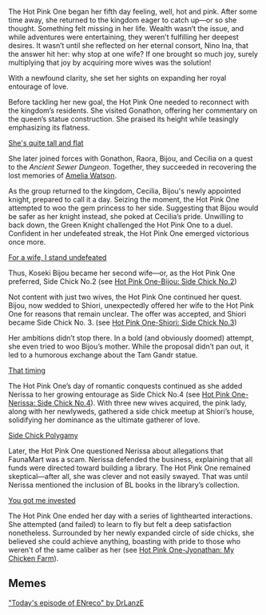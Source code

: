 <!-- title: Hot Pink One -->
<!-- status: Alive -->

The Hot Pink One began her fifth day feeling, well, hot and pink. After some time away, she returned to the kingdom eager to catch up—or so she thought. Something felt missing in her life. Wealth wasn’t the issue, and while adventures were entertaining, they weren’t fulfilling her deepest desires. It wasn’t until she reflected on her eternal consort, Nino Ina, that the answer hit her: why stop at one wife? If one brought so much joy, surely multiplying that joy by acquiring more wives was the solution!

With a newfound clarity, she set her sights on expanding her royal entourage of love.

Before tackling her new goal, the Hot Pink One needed to reconnect with the kingdom’s residents. She visited Gonathon, offering her commentary on the queen’s statue construction. She praised its height while teasingly emphasizing its flatness.

[She's quite tall and flat](#embed:https://www.youtube.com/live/gtOGWDKwQfY?feature=shared&t=829)

She later joined forces with Gonathon, Raora, Bijou, and Cecilia on a quest to the _Ancient Sewer Dungeon_. Together, they succeeded in recovering the lost memories of [Amelia Watson](https://www.youtube.com/live/gtOGWDKwQfY?feature=shared&t=2173).

As the group returned to the kingdom, Cecilia, Bijou's newly appointed knight, prepared to call it a day. Seizing the moment, the Hot Pink One attempted to woo the gem princess to her side. Suggesting that Bijou would be safer as her knight instead, she poked at Cecilia’s pride. Unwilling to back down, the Green Knight challenged the Hot Pink One to a duel. Confident in her undefeated streak, the Hot Pink One emerged victorious once more.

[For a wife, I stand undefeated](#embed:https://www.youtube.com/live/gtOGWDKwQfY?feature=shared&t=3919)

Thus, Koseki Bijou became her second wife—or, as the Hot Pink One preferred, Side Chick No.2 (see [Hot Pink One-Bijou: Side Chick No.2](#edge:bijou-irys))

Not content with just two wives, the Hot Pink One continued her quest. Bijou, now wedded to Shiori, unexpectedly offered her wife to the Hot Pink One for reasons that remain unclear. The offer was accepted, and Shiori became Side Chick No. 3. (see [Hot Pink One-Shiori: Side Chick No.3](#edge:shiori-irys))

Her ambitions didn’t stop there. In a bold (and obviously doomed) attempt, she even tried to woo Bijou’s mother. While the proposal didn’t pan out, it led to a humorous exchange about the Tam Gandr statue.

[That timing](#embed:https://www.youtube.com/live/gtOGWDKwQfY?feature=shared&t=4506)

The Hot Pink One’s day of romantic conquests continued as she added Nerissa to her growing entourage as Side Chick No.4 (see [Hot Pink One-Nerissa: Side Chick No.4](#edge:irys-nerissa)). With three new wives acquired, the pink lady, along with her newlyweds, gathered a side chick meetup at Shiori’s house, solidifying her dominance as the ultimate gatherer of love.

[Side Chick Polygamy](#embed:https://www.youtube.com/live/gtOGWDKwQfY?feature=shared&t=5064)

Later, the Hot Pink One questioned Nerissa about allegations that FaunaMart was a scam. Nerissa defended the business, explaining that all funds were directed toward building a library. The Hot Pink One remained skeptical—after all, she was clever and not easily swayed. That was until Nerissa mentioned the inclusion of BL books in the library’s collection.

[You got me invested](#embed:https://www.youtube.com/live/gtOGWDKwQfY?feature=shared&t=5448)

The Hot Pink One ended her day with a series of lighthearted interactions. She attempted (and failed) to learn to fly but felt a deep satisfaction nonetheless. Surrounded by her newly expanded circle of side chicks, she believed she could achieve anything, boasting with pride to those who weren't of the same caliber as her (see [Hot Pink One-Jyonathan: My Chicken Farm](#edge:ame-irys)).

## Memes

["Today's episode of ENreco" by DrLanzE](https://x.com/LanzE_5269/status/1831552504120897738)

<!-- shiori, nerissa, ina, bijou, moom -->
